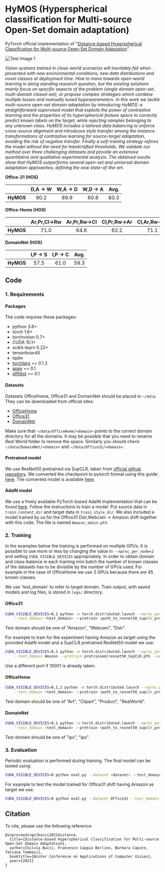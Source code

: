 # HyMOS (Hyperspherical classification for Multi-source Open-Set domain adaptation)

PyTorch official implementation of  "[Distance-based Hyperspherical Classification for Multi-source Open-Set Domain Adaptation](https://arxiv.org/abs/2107.02067)"

![Test Image 1](HyMOS.gif)

_Vision systems trained in close-world scenarios will inevitably fail when presented with new environmental conditions, new data distributions and novel classes at deployment time. How to move towards open-world learning is along standing research question, but the existing solutions mainly focus on specific aspects of the problem (single domain open-set, multi-domain closed-set), or propose complex strategies which combine multiple losses and manually tuned hyperparameters. In this work we tackle multi-source open-set domain adaptation by introducing HyMOS: a straightforward supervised model that exploits the power of contrastive learning and the properties of its hyperspherical feature space to correctly predict known labels on the target, while rejecting samples belonging to any unknown class. HyMOS  includes a tailored data balancing to enforce cross-source alignment and introduces style transfer among the instance transformations of contrastive learning for source-target adaptation, avoiding the risk of negative transfer. Finally a self-training strategy refines the model without the need for handcrafted thresholds. We validate our method over three challenging datasets and provide an extensive quantitative and qualitative experimental analysis. The obtained results show that HyMOS outperforms several open-set and universal domain adaptation approaches, defining the new state-of-the-art._

**Office-31 (HOS)**

|  | D,A -> W | W,A -> D | W,D -> A | Avg. |
| :---| :---: | :---: | :---: |---: |
| **HyMOS** | 90.2| 89.9| 60.8 | 80.3 |

**Office-Home (HOS)**

|  | Ar,Pr,Cl→Rw | Ar,Pr,Rw→Cl | Cl,Pr,Rw→Ar | Cl,Ar,Rw→Pr | Avg. |
| :---| :---: | :---: | :---: | :---: | ---: |
| **HyMOS** | 71.0 | 64.6 | 62.2 | 71.1 | 67.2 |

**DomainNet (HOS)**

|  | I,P -> S | I,P -> C | Avg. |
| :---| :---: | :---: | ---: 
| **HyMOS** | 57.5| 61.0| 59.3 | 


## Code

### 1. Requirements

#### Packages

The code requires these packages:
- python 3.6+
- torch 1.6+
- torchvision 0.7+
- CUDA 10.1+
- scikit-learn 0.22+
- tensorboardX 
- tqdm
- [torchlars](https://github.com/kakaobrain/torchlars) == 0.1.2 
- [apex](https://github.com/NVIDIA/apex) == 0.1
- [diffdist](https://github.com/ag14774/diffdist) == 0.1 

#### Datasets 

Datasets OfficeHome, Office31 and DomainNet should be placed in `~/data`. They can be downloaded
from official sites:

 - [OfficeHome](https://www.hemanthdv.org/officeHomeDataset.html)
 - [Office31](https://people.eecs.berkeley.edu/~jhoffman/domainadapt/)
 - [DomainNet](http://ai.bu.edu/M3SDA/)

Make sure that `~/data/OfficeHome/<domain>` points to the correct domain directory for all the domains. It may be possible that you need to rename *Real World* folder to remove the space.
Similarly you should check `~/data/DomainNet/<domain>` and `~/data/Office31/<domain>`.

#### Pretrained model 

We use ResNet50 pretrained via SupCLR, taken from [official github repository](https://github.com/google-research/google-research/tree/master/supcon).
We converted the checkpoint to pytorch format using this guide: [here](https://github.com/google-research/simclr#model-convertion-to-pytorch-format). 
The converted model is available [here](https://drive.google.com/file/d/1w-IdsYwCScbHTlCUDGCDxCPhY9VH6hRl/view?usp=sharing). 

#### AdaIN model

We use a freely available PyTorch based AdaIN implementation that can be found [here](https://github.com/irasin/Pytorch_AdaIN). Follow the instructions to train a model. Put source data
in `train_content_dir` and target data in `train_style_dir`. We also included a model trained by us
for the Office31 Dslr,Webcam -> Amazon shift together with this code. The file is named
`Amazon_adain.pth`.

### 2. Training

In the examples below the training is performed on multiple GPUs. It is possible to use more or
less by changing the value in `--nproc_per_node=2` and setting `CUDA_VISIBLE_DEVICES` appropriately.
In order to obtain domain and class-balance in each training mini batch the number of known classes
of the datasets has to be divisible by the number of GPUs used. For example in the case of
OfficeHome we use 3 GPUs because there are 45 known classes.

We use 'test_domain' to refer to target domain.
Train output, with saved models and log files, is stored in `logs/` directory.

#### Office31

```bash
CUDA_VISIBLE_DEVICES=0,1 python -m torch.distributed.launch --nproc_per_node=2 --master_port=10001 train.py --dataset Office31 \
    --test_domain <test_domain> --pretrain <path_to_resnet50_supclr_pretrained.pth> --adain_ckpt <path_to_adain_checkpoint.pth>
```

Test domain should be one of "Amazon", "Webcam", "Dslr".

For example to train for the experiment having Amazon as target using the provided AdaIN model and a SupCLR pretrained ResNet50 model
we use:

```bash
CUDA_VISIBLE_DEVICES=0,1 python -m torch.distributed.launch --nproc_per_node=2 --master_port=10001 train.py --dataset Office31 \
    --test_domain Amazon --pretrain pretrained/resnet50_SupCLR.pth --adain_ckpt Amazon_adain.pth
```

Use a different port if 10001 is already taken. 

#### OfficeHome

```bash
CUDA_VISIBLE_DEVICES=0,1,2 python -m torch.distributed.launch --nproc_per_node=3 --master_port=10001 train.py --dataset OfficeHome \
    --test_domain <test_domain> --pretrain <path_to_resnet50_supclr_pretrained.pth> --adain_ckpt <path_to_adain_checkpoint.pth>
```

Test domain should be one of "Art", "Clipart", "Product", "RealWorld".

#### DomainNet

```bash
CUDA_VISIBLE_DEVICES=0,1 python -m torch.distributed.launch --nproc_per_node=2 --master_port=10001 train.py --dataset DomainNet \
    --test_domain <test_domain> --pretrain <path_to_resnet50_supclr_pretrained.pth> --adain_ckpt <path_to_adain_checkpoint.pth>
```

Test domain should be one of "ipc", "ips".

### 3. Evaluation

Periodic evaluation is performed during training. The final model can be tested using: 

```bash
CUDA_VISIBLE_DEVICES=0 python eval.py --dataset <dataset> --test_domain <target_domain> --load_path <path_to_last.model>
```

For example to test the model trained for Office31 shift having Amazon as target we use:

```bash
CUDA_VISIBLE_DEVICES=0 python eval.py --dataset Office31 --test_domain Amazon --load_path logs/Dataset-Office31_Target-Amazon_Mode-HyMOS_st_batchK-20_batchP-2_iterative_ProbST-0.5/last.model
```

## Citation

To cite, please use the following reference: 
```
@inproceedings{bucci2021distance,
  title={Distance-based Hyperspherical Classification for Multi-source Open-Set Domain Adaptation},
  author={Silvia Bucci, Francesco Cappio Borlino, Barbara Caputo, Tatiana Tommasi},
  booktitle={Winter Conference on Applications of Computer Vision},
  year={2021}
} 
```
